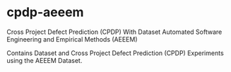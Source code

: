 # cpdp-aeeem
Cross Project Defect Prediction (CPDP) With Dataset Automated Software Engineering and Empirical Methods (AEEEM)

Contains Dataset and Cross Project Defect Prediction (CPDP) Experiments using the AEEEM Dataset.
